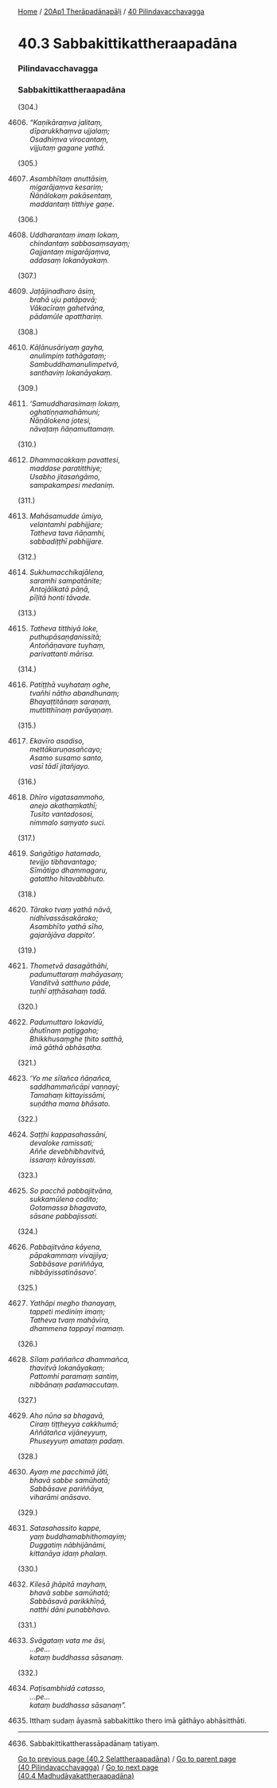 
[Home](/) / [20Ap1 Therāpadānapāḷi](/tipitaka/20Ap1.md) / [40 Pilindavacchavagga](/tipitaka/20Ap1/40.md)

# 40.3 Sabbakittikattheraapadāna

### Pilindavacchavagga

### Sabbakittikattheraapadāna

(304.)

4606. _“Kaṇikāraṃva jalitaṃ,_  
_dīparukkhaṃva ujjalaṃ;_  
_Osadhiṃva virocantaṃ,_  
_vijjutaṃ gagane yathā._  


(305.)

4607. _Asambhītaṃ anuttāsiṃ,_  
_migarājaṃva kesariṃ;_  
_Ñāṇālokaṃ pakāsentaṃ,_  
_maddantaṃ titthiye gaṇe._  


(306.)

4608. _Uddharantaṃ imaṃ lokaṃ,_  
_chindantaṃ sabbasaṃsayaṃ;_  
_Gajjantaṃ migarājaṃva,_  
_addasaṃ lokanāyakaṃ._  


(307.)

4609. _Jaṭājinadharo āsiṃ,_  
_brahā uju patāpavā;_  
_Vākacīraṃ gahetvāna,_  
_pādamūle apatthariṃ._  


(308.)

4610. _Kāḷānusāriyaṃ gayha,_  
_anulimpiṃ tathāgataṃ;_  
_Sambuddhamanulimpetvā,_  
_santhaviṃ lokanāyakaṃ._  


(309.)

4611. _‘Samuddharasimaṃ lokaṃ,_  
_oghatiṇṇamahāmuni;_  
_Ñāṇālokena jotesi,_  
_nāvaṭaṃ ñāṇamuttamaṃ._  


(310.)

4612. _Dhammacakkaṃ pavattesi,_  
_maddase paratitthiye;_  
_Usabho jitasaṅgāmo,_  
_sampakampesi medaniṃ._  


(311.)

4613. _Mahāsamudde ūmiyo,_  
_velantamhi pabhijjare;_  
_Tatheva tava ñāṇamhi,_  
_sabbadiṭṭhī pabhijjare._  


(312.)

4614. _Sukhumacchikajālena,_  
_saramhi sampatānite;_  
_Antojālikatā pāṇā,_  
_pīḷitā honti tāvade._  


(313.)

4615. _Tatheva titthiyā loke,_  
_puthupāsaṇḍanissitā;_  
_Antoñāṇavare tuyhaṃ,_  
_parivattanti mārisa._  


(314.)

4616. _Patiṭṭhā vuyhataṃ oghe,_  
_tvañhi nātho abandhunaṃ;_  
_Bhayaṭṭitānaṃ saraṇaṃ,_  
_muttitthīnaṃ parāyaṇaṃ._  


(315.)

4617. _Ekavīro asadiso,_  
_mettākaruṇasañcayo;_  
_Asamo susamo santo,_  
_vasī tādī jitañjayo._  


(316.)

4618. _Dhīro vigatasammoho,_  
_anejo akathaṃkathī;_  
_Tusito vantadososi,_  
_nimmalo saṃyato suci._  


(317.)

4619. _Saṅgātigo hatamado,_  
_tevijjo tibhavantago;_  
_Sīmātigo dhammagaru,_  
_gatattho hitavabbhuto._  


(318.)

4620. _Tārako tvaṃ yathā nāvā,_  
_nidhīvassāsakārako;_  
_Asambhīto yathā sīho,_  
_gajarājāva dappito’._  


(319.)

4621. _Thometvā dasagāthāhi,_  
_padumuttaraṃ mahāyasaṃ;_  
_Vanditvā satthuno pāde,_  
_tuṇhī aṭṭhāsahaṃ tadā._  


(320.)

4622. _Padumuttaro lokavidū,_  
_āhutīnaṃ paṭiggaho;_  
_Bhikkhusaṃghe ṭhito satthā,_  
_imā gāthā abhāsatha._  


(321.)

4623. _‘Yo me sīlañca ñāṇañca,_  
_saddhammañcāpi vaṇṇayi;_  
_Tamahaṃ kittayissāmi,_  
_suṇātha mama bhāsato._  


(322.)

4624. _Saṭṭhi kappasahassāni,_  
_devaloke ramissati;_  
_Aññe devebhibhavitvā,_  
_issaraṃ kārayissati._  


(323.)

4625. _So pacchā pabbajitvāna,_  
_sukkamūlena codito;_  
_Gotamassa bhagavato,_  
_sāsane pabbajissati._  


(324.)

4626. _Pabbajitvāna kāyena,_  
_pāpakammaṃ vivajjiya;_  
_Sabbāsave pariññāya,_  
_nibbāyissatināsavo’._  


(325.)

4627. _Yathāpi megho thanayaṃ,_  
_tappeti mediniṃ imaṃ;_  
_Tatheva tvaṃ mahāvīra,_  
_dhammena tappayī mamaṃ._  


(326.)

4628. _Sīlaṃ paññañca dhammañca,_  
_thavitvā lokanāyakaṃ;_  
_Pattomhi paramaṃ santiṃ,_  
_nibbānaṃ padamaccutaṃ._  


(327.)

4629. _Aho nūna sa bhagavā,_  
_Ciraṃ tiṭṭheyya cakkhumā;_  
_Aññātañca vijāneyyuṃ,_  
_Phuseyyuṃ amataṃ padaṃ._  


(328.)

4630. _Ayaṃ me pacchimā jāti,_  
_bhavā sabbe samūhatā;_  
_Sabbāsave pariññāya,_  
_viharāmi anāsavo._  


(329.)

4631. _Satasahassito kappe,_  
_yaṃ buddhamabhithomayiṃ;_  
_Duggatiṃ nābhijānāmi,_  
_kittanāya idaṃ phalaṃ._  


(330.)

4632. _Kilesā jhāpitā mayhaṃ,_  
_bhavā sabbe samūhatā;_  
_Sabbāsavā parikkhīṇā,_  
_natthi dāni punabbhavo._  


(331.)

4633. _Svāgataṃ vata me āsi,_  
_…pe…_  
_kataṃ buddhassa sāsanaṃ._  


(332.)

4634. _Paṭisambhidā catasso,_  
_…pe…_  
_kataṃ buddhassa sāsanaṃ”._  


4635. Itthaṃ sudaṃ āyasmā sabbakittiko thero imā gāthāyo abhāsitthāti.

---

4636. Sabbakittikattherassāpadānaṃ tatiyaṃ.



[Go to previous page (40.2 Selattheraapadāna)](/tipitaka/20Ap1/40/40.2.md) / [Go to parent page (40 Pilindavacchavagga)](/tipitaka/20Ap1/40.md) / [Go to next page (40.4 Madhudāyakattheraapadāna)](/tipitaka/20Ap1/40/40.4.md)


